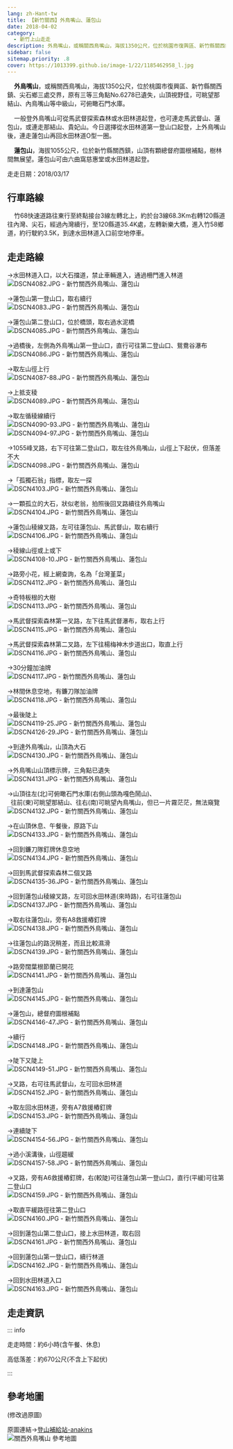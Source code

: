 ```yaml
---
lang: zh-Hant-tw
title: 【新竹關西】外鳥嘴山、蓮包山
date: 2018-04-02
category: 
  - 新竹上山走走
description: 外鳥嘴山，或稱關西鳥嘴山，海拔1350公尺，位於桃園市復興區、新竹縣關西鎮、尖石鄉三處交界，原有三等三角點No.6278已遺失，山頂視野佳，可眺望那結山、內鳥嘴山等中級山，可俯瞰石門水庫。 一般登外鳥嘴山可從馬武督探索森林或水田林道起登，也可連走馬武督山、蓮包山，或連走那結山、貴妃山。
sidebar: false
sitemap.priority: .8
cover: https://1013399.github.io/image-1/22/1185462958_l.jpg
---
```


    **外鳥嘴山**，或稱關西鳥嘴山，海拔1350公尺，位於桃園市復興區、新竹縣關西鎮、尖石鄉三處交界，原有三等三角點No.6278已遺失，山頂視野佳，可眺望那結山、內鳥嘴山等中級山，可俯瞰石門水庫。  

    一般登外鳥嘴山可從馬武督探索森林或水田林道起登，也可連走馬武督山、蓮包山，或連走那結山、貴妃山。今日選擇從水田林道第一登山口起登，上外鳥嘴山後，連走蓮包山再回水田林道O型一圈。  

    **蓮包山**，海拔1055公尺，位於新竹縣關西鎮，山頂有顆總督府圖根補點，樹林間無展望。蓮包山可由六曲窩慈惠堂或水田林道起登。

<!-- more -->

走走日期：2018/03/17

## 行車路線
    竹68快速道路往東行至終點接台3線左轉北上，約於台3線68.3Km右轉120縣道往內灣、尖石，經過內灣續行，至120縣道35.4K處，左轉新樂大橋，進入竹58鄉道，約行駛約3.5K，到達水田林道入口前空地停車。

## 走走路線
→水田林道入口，以大石擋道，禁止車輛進入，通過柵門進入林道  
![DSCN4082.JPG - 新竹關西外鳥嘴山、蓮包山](https://1013399.github.io/image-1/22/1185465385_l.jpg)

→蓮包山第一登山口，取右續行  
![DSCN4083.JPG - 新竹關西外鳥嘴山、蓮包山](https://1013399.github.io/image-1/22/1185465673_l.jpg)

→蓮包山第二登山口，位於橋頭，取右過水泥橋  
![DSCN4085.JPG - 新竹關西外鳥嘴山、蓮包山](https://1013399.github.io/image-1/22/1185462328_l.jpg)

→過橋後，左側為外鳥嘴山第一登山口，直行可往第二登山口、鴛鴦谷瀑布  
![DSCN4086.JPG - 新竹關西外鳥嘴山、蓮包山](https://1013399.github.io/image-1/22/1185465867_l.jpg)

→取左山徑上行  
![DSCN4087-88.JPG - 新竹關西外鳥嘴山、蓮包山](https://1013399.github.io/image-1/22/1185465306_l.jpg)

→上抵支稜  
![DSCN4089.JPG - 新竹關西外鳥嘴山、蓮包山](https://1013399.github.io/image-1/22/1185466065_l.jpg)

→取左循稜線續行  
![DSCN4090-93.JPG - 新竹關西外鳥嘴山、蓮包山](https://1013399.github.io/image-1/22/1185463423_l.jpg)  
![DSCN4094-97.JPG - 新竹關西外鳥嘴山、蓮包山](https://1013399.github.io/image-1/22/1185463424_l.jpg)

→1055峰叉路，右下可往第二登山口，取左往外鳥嘴山，山徑上下起伏，但落差不大  
![DSCN4098.JPG - 新竹關西外鳥嘴山、蓮包山](https://1013399.github.io/image-1/22/1185462545_l.jpg)

→「孤獨石翁」指標，取左一探  
![DSCN4103.JPG - 新竹關西外鳥嘴山、蓮包山](https://1013399.github.io/image-1/22/1185466067_l.jpg)

→一顆孤立的大石，狀似老翁，拍照後回叉路續往外鳥嘴山  
![DSCN4104.JPG - 新竹關西外鳥嘴山、蓮包山](https://1013399.github.io/image-1/22/1185465579_l.jpg)

→蓮包山稜線叉路，左可往蓮包山、馬武督山，取右續行  
![DSCN4106.JPG - 新竹關西外鳥嘴山、蓮包山](https://1013399.github.io/image-1/22/1185466068_l.jpg)

→稜線山徑或上或下  
![DSCN4108-10.JPG - 新竹關西外鳥嘴山、蓮包山](https://1013399.github.io/image-1/22/1185464738_l.jpg)

→路旁小花，經上網查詢，名為「台灣堇菜」  
![DSCN4112.JPG - 新竹關西外鳥嘴山、蓮包山](https://1013399.github.io/image-1/22/1185462820_l.jpg)

→奇特板根的大樹  
![DSCN4113.JPG - 新竹關西外鳥嘴山、蓮包山](https://1013399.github.io/image-1/22/1185464646_l.jpg)

→馬武督探索森林第一叉路，左下往馬武督瀑布，取右上行  
![DSCN4115.JPG - 新竹關西外鳥嘴山、蓮包山](https://1013399.github.io/image-1/22/1185464742_l.jpg)

→馬武督探索森林第二叉路，左下往楊梅神木步道出口，取直上行  
![DSCN4116.JPG - 新竹關西外鳥嘴山、蓮包山](https://1013399.github.io/image-1/22/1185462549_l.jpg)

→30分鐘加油牌  
![DSCN4117.JPG - 新竹關西外鳥嘴山、蓮包山](https://1013399.github.io/image-1/22/1185465584_l.jpg)

→林間休息空地，有鐮刀隊加油牌  
![DSCN4118.JPG - 新竹關西外鳥嘴山、蓮包山](https://1013399.github.io/image-1/22/1185462550_l.jpg)

→最後陡上  
![DSCN4119-25.JPG - 新竹關西外鳥嘴山、蓮包山](https://1013399.github.io/image-1/22/1185465780_l.jpg)  
![DSCN4126-29.JPG - 新竹關西外鳥嘴山、蓮包山](https://1013399.github.io/image-1/22/1185465676_l.jpg)

→到達外鳥嘴山，山頂為大石  
![DSCN4130.JPG - 新竹關西外鳥嘴山、蓮包山](https://1013399.github.io/image-1/22/1185465677_l.jpg)

→外鳥嘴山山頂標示牌，三角點已遺失  
![DSCN4131.JPG - 新竹關西外鳥嘴山、蓮包山](https://1013399.github.io/image-1/22/1185464649_l.jpg)

→山頂往左(北)可俯瞰石門水庫(右側山頭為嘎色鬧山)、  
  往前(東)可眺望那結山、往右(南)可眺望內鳥嘴山，但已一片霧茫茫，無法窺覽  
![DSCN4132.JPG - 新竹關西外鳥嘴山、蓮包山](https://1013399.github.io/image-1/22/1185462958_l.jpg)

→在山頂休息、午餐後，原路下山  
![DSCN4133.JPG - 新竹關西外鳥嘴山、蓮包山](https://1013399.github.io/image-1/22/1185466168_l.jpg)

→回到鐮刀隊釘牌休息空地  
![DSCN4134.JPG - 新竹關西外鳥嘴山、蓮包山](https://1013399.github.io/image-1/22/1185462961_l.jpg)

→回到馬武督探索森林二個叉路  
![DSCN4135-36.JPG - 新竹關西外鳥嘴山、蓮包山](https://1013399.github.io/image-1/22/1185466073_l.jpg)

→回到蓮包山稜線叉路，左可回水田林道(來時路)，右可往蓮包山  
![DSCN4137.JPG - 新竹關西外鳥嘴山、蓮包山](https://1013399.github.io/image-1/22/1185466075_l.jpg)

→取右往蓮包山，旁有A8救援樁釘牌  
![DSCN4138.JPG - 新竹關西外鳥嘴山、蓮包山](https://1013399.github.io/image-1/22/1185466076_l.jpg)

→往蓮包山的路況稍差，而且比較濕滑  
![DSCN4139.JPG - 新竹關西外鳥嘴山、蓮包山](https://1013399.github.io/image-1/22/1185465314_l.jpg)

→路旁闊葉根節蘭已開花  
![DSCN4141.JPG - 新竹關西外鳥嘴山、蓮包山](https://1013399.github.io/image-1/22/1185466078_l.jpg)

→到達蓮包山  
![DSCN4145.JPG - 新竹關西外鳥嘴山、蓮包山](https://1013399.github.io/image-1/22/1185462555_l.jpg)

→蓮包山，總督府圖根補點  
![DSCN4146-47.JPG - 新竹關西外鳥嘴山、蓮包山](https://1013399.github.io/image-1/22/1185466080_l.jpg)

→續行  
![DSCN4148.JPG - 新竹關西外鳥嘴山、蓮包山](https://1013399.github.io/image-1/22/1185462557_l.jpg)

→陡下又陡上  
![DSCN4149-51.JPG - 新竹關西外鳥嘴山、蓮包山](https://1013399.github.io/image-1/22/1185465318_l.jpg)

→叉路，右可往馬武督山，左可回水田林道  
![DSCN4152.JPG - 新竹關西外鳥嘴山、蓮包山](https://1013399.github.io/image-1/22/1185465209_l.jpg)

→取左回水田林道，旁有A7救援樁釘牌  
![DSCN4153.JPG - 新竹關西外鳥嘴山、蓮包山](https://1013399.github.io/image-1/22/1185465680_l.jpg)

→連續陡下  
![DSCN4154-56.JPG - 新竹關西外鳥嘴山、蓮包山](https://1013399.github.io/image-1/22/1185465211_l.jpg)

→過小溪溝後，山徑趨緩  
![DSCN4157-58.JPG - 新竹關西外鳥嘴山、蓮包山](https://1013399.github.io/image-1/22/1185465213_l.jpg)

→叉路，旁有A6救援樁釘牌，右(較陡)可往蓮包山第一登山口，直行(平緩)可往第二登山口  
![DSCN4159.JPG - 新竹關西外鳥嘴山、蓮包山](https://1013399.github.io/image-1/22/1185465681_l.jpg)

→取直平緩路徑往第二登山口  
![DSCN4160.JPG - 新竹關西外鳥嘴山、蓮包山](https://1013399.github.io/image-1/22/1185465216_l.jpg)

→回到蓮包山第二登山口，接上水田林道，取右回  
![DSCN4161.JPG - 新竹關西外鳥嘴山、蓮包山](https://1013399.github.io/image-1/22/1185466268_l.jpg)

→回到蓮包山第一登山口，續行林道  
![DSCN4162.JPG - 新竹關西外鳥嘴山、蓮包山](https://1013399.github.io/image-1/22/1185466083_l.jpg)

→回到水田林道入口  
![DSCN4163.JPG - 新竹關西外鳥嘴山、蓮包山](https://1013399.github.io/image-1/22/1185466270_l.jpg)

## 走走資訊
::: info

走走時間：約6小時(含午餐、休息)

高低落差：約670公尺(不含上下起伏)

:::

## 參考地圖
(修改過原圖)  

原圖連結→[登山補給站-anakins](https://www.keepon.com.tw/thread-d420a84b-e001-e511-93ec-000e04b74954.html)  
![關西外鳥嘴山 參考地圖](https://1013399.github.io/image-1/22/1185464954_l.jpg)